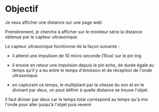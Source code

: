 # Objectif

Je veux afficher une distance sur une page web

Premièrement, je cherche à afficher sur le moniteur série la distance obtenue par le capteur
ultrasonique.

Le capteur ultrasonique focntionne de la façon suivante :

- il attend une impulsion de 10 micro seconde (10us) sur le pin trig

- il envoie en retour une impulsion depuis le pin echo, de durée égale au temps qu'il y a eu entre le temps
d'émission et de réception de l'onde ultrasonique.

- en capturant ce temps, le multipliant par la vitesse du son et en le divisant par deux, on peut définir à quelle distance se trouve l'objet.
  
Il faut diviser par deux car le temps total correspond au temps qu'à mis l'onde pour aller jusqu'à l'objet puis revenir

